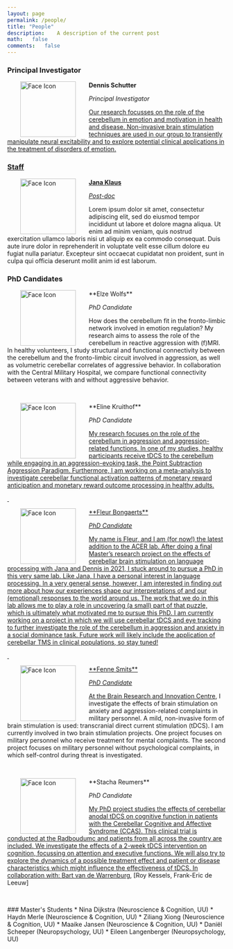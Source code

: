 ```yaml
---
layout: page
permalink: /people/
title: "People"
description:	A description of the current post
math:	false
comments:	false
---
```

### Principal Investigator

<img src="../assets/img/.jpg" alt="Face Icon" width="128" height="128"  align="left" style="vertical-align:left;margin:0px 30px">  **Dennis Schutter**

_Principal Investigator_

<a href="mailto:d.j.l.g.schutter@uu.nl" class="button"><i class='fas fa-envelope'></i></a>
<a href="https://scholar.google.nl/citations?hl=nl&user=WsTHwJkAAAAJ" class="button"><i class="fas fa-graduation-cap"></i>

Our research focusses on the role of the cerebellum in emotion and motivation in health and disease. Non-invasive brain stimulation techniques are used in our group to transiently manipulate neural excitability and to explore potential clinical applications in the treatment of disorders of emotion.


### Staff
<!--<img src="../assets/img/photo_DT.jpg" alt="Face Icon" width="128" height="128" align="left" style="vertical-align:left;margin:0px 30px"> **David Terburg**  

_Assistant Professor_  

<a href="mailto:d.terburg@uu.nl" class="button"><i class='fas fa-envelope'></i></a>
<a href="https://www.uu.nl/medewerkers/dterburg" class="button"><i class="fas fa-globe"></i>  

Lorem ipsum dolor sit amet, consectetur adipiscing elit, sed do eiusmod tempor incididunt ut labore et dolore magna aliqua. Ut enim ad minim veniam, quis nostrud exercitation ullamco laboris nisi ut aliquip ex ea commodo consequat. Duis aute irure dolor in reprehenderit in voluptate velit esse cillum dolore eu fugiat nulla pariatur. Excepteur sint occaecat cupidatat non proident, sunt in culpa qui officia deserunt mollit anim id est laborum.

<p>&nbsp;</p>
-->
<img src="../assets/img/cat.png" alt="Face Icon" width="128" height="128" align="left" style="vertical-align:left;margin:0px 30px"> **Jana Klaus**  

_Post-doc_  

<a href="https://janaklaus.com" class="button"><i class="fas fa-globe"></i>
<a href="https://www.researchgate.net/profile/Jana-Klaus-2" class="button"><i class="fab fa-researchgate"></i>
<a href="https://www.linkedin.com/in/jana-klaus-281966b6" class="button"><i class="fab fa-linkedin"></i>
<a href="https://twitter.com/janakl4us" class="button"><i class="fab fa-twitter"></i></a>

Lorem ipsum dolor sit amet, consectetur adipiscing elit, sed do eiusmod tempor incididunt ut labore et dolore magna aliqua. Ut enim ad minim veniam, quis nostrud exercitation ullamco laboris nisi ut aliquip ex ea commodo consequat. Duis aute irure dolor in reprehenderit in voluptate velit esse cillum dolore eu fugiat nulla pariatur. Excepteur sint occaecat cupidatat non proident, sunt in culpa qui officia deserunt mollit anim id est laborum.


### PhD Candidates
<img src="../assets/img/photo_EW.jpg" alt="Face Icon" width="128" height="128" align="left" style="vertical-align:left;margin:0px 30px">
**Elze Wolfs**   

_PhD Candidate_  

<a href="mailto:e.m.l.wolfs@uu.nl" class="button"><i class='fas fa-envelope'></i></a>
<a href="https://nl.linkedin.com/in/elze-wolfs" class="button"><i class="fab fa-linkedin"></i>
<a href="https://twitter.com/elzewolfs" class="button"><i class="fab fa-twitter"></i></a>

How does the cerebellum fit in the fronto-limbic network involved in emotion regulation? My research aims to assess the role of the cerebellum in reactive aggression with (f)MRI. In healthy volunteers, I study structural and functional connectivity between the cerebellum and the fronto-limbic circuit involved in aggression, as well as volumetric cerebellar correlates of aggressive behavior. In collaboration with the Central Military Hospital, we compare functional connectivity between veterans with and without aggressive behavior.

<p>&nbsp;</p>
<img src="../assets/img/photosq_EK.png" alt="Face Icon" width="128" height="128" align="left" style="vertical-align:left;margin:0px 30px">
**Eline Kruithof**   

_PhD Candidate_  

<a href="mailto:e.s.kruithof@uu.nl" class="button"><i class='fas fa-envelope'></i></a>
<a href="https://www.linkedin.com/in/elinekruithof/" class="button"><i class="fab fa-linkedin"></i>

My research focuses on the role of the cerebellum in aggression and aggression-related functions. In one of my studies, healthy participants receive tDCS to the cerebellum while engaging in an aggression-evoking task, the Point Subtraction Aggression Paradigm. Furthermore, I am working on a meta-analysis to investigate cerebellar functional activation patterns of monetary reward anticipation and monetary reward outcome processing in healthy adults.


<p>&nbsp;</p>

<img src="../assets/img/photosq_FB.png" alt="Face Icon" width="128" height="128" align="left" style="vertical-align:left;margin:0px 30px">
**Fleur Bongaerts**   

_PhD Candidate_  

<a href="https://www.uu.nl/staff/FLPBongaerts/" class="button"><i class="fas fa-globe"></i>
<a href="https://www.linkedin.com/in/fleur-bongaerts/" class="button"><i class="fab fa-linkedin"></i>
<a href="https://www.researchgate.net/profile/Fleur-Bongaerts" class="button"><i class="fab fa-researchgate"></i>

My name is Fleur, and I am (for now!) the latest addition to the ACER lab. After doing a final Master’s research project on the effects of cerebellar brain stimulation on language processing with Jana and Dennis in 2021, I stuck around to pursue a PhD in this very same lab. Like Jana, I have a personal interest in language processing. In a very general sense, however, I am interested in finding out more about how our experiences shape our interpretations of and our (emotional) responses to the world around us. The work that we do in this lab allows me to play a role in uncovering (a small) part of that puzzle, which is ultimately what motivated me to pursue this PhD. I am currently working on a project in which we will use cerebellar tDCS and eye tracking to further investigate the role of the cerebellum in aggression and anxiety in a social dominance task. Future work will likely include the application of cerebellar TMS in clinical populations, so stay tuned!

<p>&nbsp;</p>

<img src="../assets/img/Photosq_FS.jpg" alt="Face Icon" width="128" height="128" align="left" style="vertical-align:left;margin:0px 30px">
**Fenne Smits**   

_PhD Candidate_   

<a href="mailto:f.m.smits-2@umcutrecht.nl" class="button"><i class='fas fa-envelope'></i></a>
<a href="https://nl.linkedin.com/in/fenne-smits-26270ba9" class="button"><i class="fab fa-linkedin"></i>

At the [Brain Research and Innovation Centre](https://www.braic.nl), I investigate the effects of brain stimulation on anxiety and aggression-related complaints in military personnel. A mild, non-invasive form of brain stimulation is used: transcranial direct current stimulation (tDCS).
I am currently involved in two brain stimulation projects. One project focuses on military personnel who receive treatment for mental complaints. The second project focuses on military personnel without psychological complaints, in which self-control during threat is investigated.

<p>&nbsp;</p>
<img src="../assets/img/photosq_SR.png" alt="Face Icon" width="128" height="128" align="left" style="vertical-align:left;margin:0px 30px">
**Stacha Reumers**   

_PhD Candidate_  

<a href="mailto:stacha.reumers@radboudumc.nl" class="button"><i class='fas fa-envelope'></i></a>
<a href="https://www.linkedin.com/in/stacha-reumers" class="button"><i class="fab fa-linkedin"></i>

My PhD project studies the effects of cerebellar anodal tDCS on cognitive function in patients with the Cerebellar Cognitive and Affective Syndrome (CCAS). This clinical trial is conducted at the Radboudumc and patients from all across the country are included. We investigate the effects of a 2-week tDCS intervention on cognition, focussing on attention and executive functions. We will also try to explore the dynamics of a possible treatment effect and patient or disease characteristics which might influence the effectiveness of tDCS.
In collaboration with: [Bart van de Warrenburg](https://www.ru.nl/english/people/warrenburg-b-van-de/), [Roy Kessels, Frank-Eric de Leeuw]

<!--- <p>&nbsp;</p>

<img src="../assets/img/.png" alt="Face Icon" width="128" height="128" align="left" style="vertical-align:left;margin:0px 30px">
**Roderick Maas**   

_PhD Candidate_  
--->

<p>&nbsp;</p>
### Master's Students
* Nina Dijkstra (Neuroscience & Cognition, UU)
* Haydn Merle (Neuroscience & Cognition, UU)
* Ziliang Xiong (Neuroscience & Cognition, UU)
* Maaike Jansen (Neuroscience & Cognition, UU)
* Daniël Scheeper (Neuropsychology, UU)
* Eileen Langenberger (Neuropsychology, UU)
